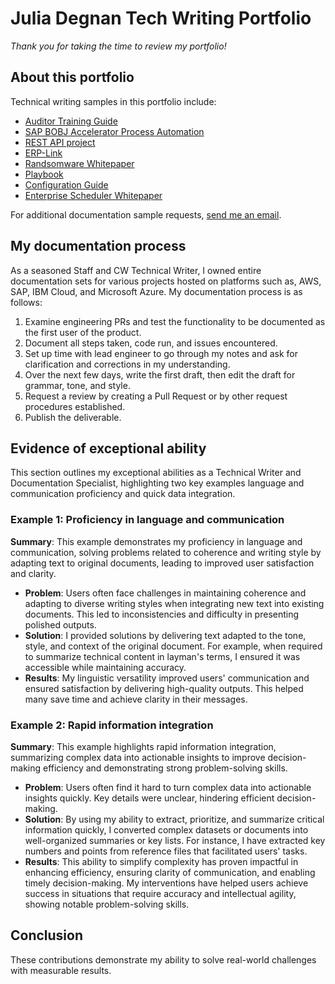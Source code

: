 # Julia Degnan Tech Writing Portfolio

*Thank you for taking the time to review my portfolio!*

## About this portfolio

Technical writing samples in this portfolio include:
* [Auditor Training Guide](/Welcome%20to%20my%20portfolio!/Samples/Auditor_TrainingGuideDEG.pdf)
* [SAP BOBJ Accelerator Process Automation](/Welcome%20to%20my%20portfolio!/Samples/Automation_BOBJ_Accelerator_ProcessAutomation.pdf)
* [REST API project](/Welcome%20to%20my%20portfolio!/Samples/REST_API_Sample.md)
* [ERP-Link](/Welcome%20to%20my%20portfolio!/Samples/ERP-Link%20iNet.DM%204.pdf)
* [Randsomware Whitepaper](/Welcome%20to%20my%20portfolio!/Samples/ACS-Ransomware-Whitepaper.pdf)
* [Playbook](/Welcome%20to%20my%20portfolio!/Samples/TIDAL%20Playbook%20-%20Monitoring%20Files%20on%20Remote%20FTP%20Servers.pdf)
* [Configuration Guide](/Welcome%20to%20my%20portfolio!/Samples/IAC_3_1_ConfigurationGuide.pdf)
* [Enterprise Scheduler Whitepaper](/Welcome%20to%20my%20portfolio!/Samples/whitepaper.pdf)

For additional documentation sample requests, <a href="mailto:JuliaLDegnan@yahoo.com">send me an email</a>.

## My documentation process
As a seasoned Staff and CW Technical Writer, I owned entire documentation sets for various projects hosted on platforms such as, AWS, SAP, IBM Cloud, and Microsoft Azure.
My documentation process is as follows:
 1. Examine engineering PRs and test the functionality to be documented as the first user of the product.
 2. Document all steps taken, code run, and issues encountered.
 3. Set up time with lead engineer to go through my notes and ask for clarification and corrections in my understanding.
 4. Over the next few days, write the first draft, then edit the draft for grammar, tone, and style.
 5. Request a review by creating a Pull Request or by other request procedures established.
 6. Publish the deliverable.

## Evidence of exceptional ability
This section outlines my exceptional abilities as a Technical Writer and Documentation Specialist, highlighting two key examples language and communication proficiency and quick data integration.
### Example 1: Proficiency in language and communication
**Summary**: This example demonstrates my proficiency in language and communication, solving problems related to coherence and writing style by adapting text to original documents, leading to improved user satisfaction and clarity.
* **Problem**: Users often face challenges in maintaining coherence and adapting to diverse writing styles when integrating new text into existing documents. This led to inconsistencies and difficulty in presenting polished outputs.
* **Solution**: I provided solutions by delivering text adapted to the tone, style, and context of the original document. For example, when required to summarize technical content in layman's terms, I ensured it was accessible while maintaining accuracy.
* **Results**: My linguistic versatility improved users' communication and ensured satisfaction by delivering high-quality outputs. This helped many save time and achieve clarity in their messages.
### Example 2: Rapid information integration
**Summary**: This example highlights rapid information integration, summarizing complex data into actionable insights to improve decision-making efficiency and demonstrating strong problem-solving skills.
* **Problem**: Users often find it hard to turn complex data into actionable insights quickly. Key details were unclear, hindering efficient decision-making.
* **Solution**: By using my ability to extract, prioritize, and summarize critical information quickly, I converted complex datasets or documents into well-organized summaries or key lists. For instance, I have extracted key numbers and points from reference files that facilitated users' tasks.
* **Results**: This ability to simplify complexity has proven impactful in enhancing efficiency, ensuring clarity of communication, and enabling timely decision-making. My interventions have helped users achieve success in situations that require accuracy and intellectual agility, showing notable problem-solving skills.
## Conclusion
These contributions demonstrate my ability to solve real-world challenges with measurable results.
